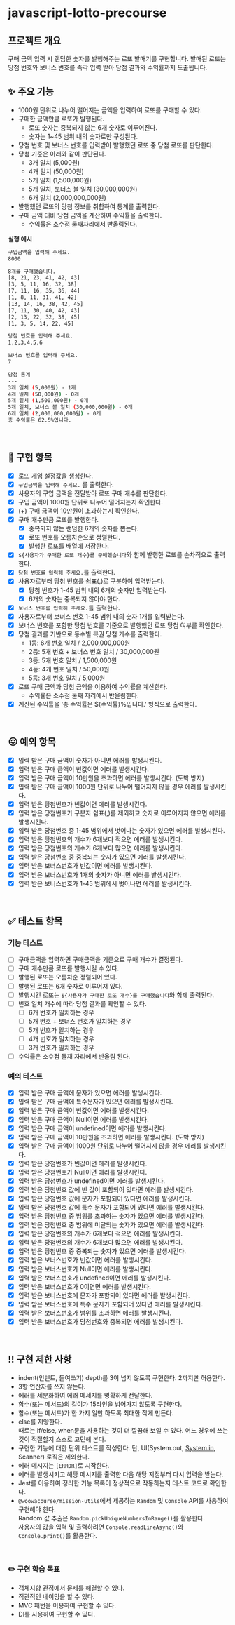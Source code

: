 # javascript-lotto-precourse

## 프로젝트 개요

구매 금액 입력 시 랜덤한 숫자를 발행해주는 로또 발매기를 구현합니다.
발매된 로또는 당첨 번호와 보너스 번호를 즉각 입력 받아 당첨 결과와 수익률까지 도출됩니다.

## ✨ 주요 기능

- 1000원 단위로 나누어 떨어지는 금액을 입력하여 로또를 구매할 수 있다.
- 구매한 금액만큼 로또가 발행된다.
  - 로또 숫자는 중복되지 않는 6개 숫자로 이루어진다.
  - 숫자는 1~45 범위 내의 숫자로만 구성된다.
- 당첨 번호 및 보너스 번호를 입력받아 발행했던 로또 중 당첨 로또를 판단한다.
- 당첨 기준은 아래와 같이 판단된다.
  - 3개 일치 (5,000원)
  - 4개 일치 (50,000원)
  - 5개 일치 (1,500,000원)
  - 5개 일치, 보너스 볼 일치 (30,000,000원)
  - 6개 일치 (2,000,000,000원)
- 발행했던 로또의 당첨 정보를 취합하여 통계를 출력한다.
- 구매 금액 대비 당첨 금액을 계산하여 수익률을 출력한다.
  - 수익률은 소수점 둘째자리에서 반올림된다.

**실행 에시**

```bash
구입금액을 입력해 주세요.
8000

8개를 구매했습니다.
[8, 21, 23, 41, 42, 43]
[3, 5, 11, 16, 32, 38]
[7, 11, 16, 35, 36, 44]
[1, 8, 11, 31, 41, 42]
[13, 14, 16, 38, 42, 45]
[7, 11, 30, 40, 42, 43]
[2, 13, 22, 32, 38, 45]
[1, 3, 5, 14, 22, 45]

당첨 번호를 입력해 주세요.
1,2,3,4,5,6

보너스 번호를 입력해 주세요.
7

당첨 통계
---
3개 일치 (5,000원) - 1개
4개 일치 (50,000원) - 0개
5개 일치 (1,500,000원) - 0개
5개 일치, 보너스 볼 일치 (30,000,000원) - 0개
6개 일치 (2,000,000,000원) - 0개
총 수익률은 62.5%입니다.
```

<br/>

## 🧐 구현 항목

- [x] 로또 게임 설정값을 생성한다.
- [x] `구입금액을 입력해 주세요.` 를 출력한다.
- [x] 사용자의 구입 금액을 전달받아 로또 구매 개수를 판단한다.
- [x] 구입 금액이 1000원 단위로 나누어 떨어지는지 확인한다.
- [x] (+) 구매 금액이 10만원이 초과하는지 확인한다.
- [x] 구매 개수만큼 로또를 발행한다.
  - [x] 중복되지 않는 랜덤한 6개의 숫자를 뽑는다.
  - [x] 로또 번호를 오름차순으로 정렬한다.
  - [x] 발행한 로또를 배열에 저장한다.
- [x] `${사용자가 구매한 로또 개수}를 구매했습니다`와 함께 발행한 로또를 순차적으로 출력한다.
- [x] `당첨 번호를 입력해 주세요.`를 출력한다.
- [x] 사용자로부터 당첨 번호를 쉼표(,)로 구분하여 입력받는다.
  - [x] 당첨 번호가 1-45 범위 내의 6개의 숫자만 입력받는다.
  - [x] 6개의 숫자는 중복되지 않아야 한다.
- [x] `보너스 번호를 입력해 주세요.`를 출력한다.
- [x] 사용자로부터 보너스 번호 1-45 범위 내의 숫자 1개를 입력받는다.
- [x] 보너스 번호를 포함한 당첨 번호를 기준으로 발행했던 로또 당첨 여부를 확인한다.
- [x] 당첨 결과를 기반으로 등수별 복권 당첨 개수를 출력한다.
  - 1등: 6개 번호 일치 / 2,000,000,000원
  - 2등: 5개 번호 + 보너스 번호 일치 / 30,000,000원
  - 3등: 5개 번호 일치 / 1,500,000원
  - 4등: 4개 번호 일치 / 50,000원
  - 5등: 3개 번호 일치 / 5,000원
- [x] 로또 구매 금액과 당첨 금액을 이용하여 수익률을 계산한다.
  - 수익률은 소수점 둘째 자리에서 반올림한다.
- [x] 계산된 수익률을 ‘총 수익률은 ${수익률}%입니다.’ 형식으로 출력한다.

<br/>

## 😖 예외 항목

- [x] 입력 받은 구매 금액이 숫자가 아니면 에러를 발생시킨다.
- [x] 입력 받은 구매 금액이 빈값이면 에러를 발생시킨다.
- [x] 입력 받은 구매 금액이 10만원을 초과하면 에러를 발생시킨다. (도박 방지)
- [x] 입력 받은 구매 금액이 1000원 단위로 나누어 떨어지지 않을 경우 에러를 발생시킨다.
- [x] 입력 받은 당첨번호가 빈값이면 에러를 발생시킨다.
- [x] 입력 받은 당첨번호가 구분자 쉼표(,)를 제외하고 숫자로 이루어지지 않으면 에러를 발생시킨다.
- [x] 입력 받은 당첨번호 중 1-45 범위에서 벗어나는 숫자가 있으면 에러를 발생시킨다.
- [x] 입력 받은 당첨번호의 개수가 6개보다 적으면 에러를 발생시킨다.
- [x] 입력 받은 당첨번호의 개수가 6개보다 많으면 에러를 발생시킨다.
- [x] 입력 받은 당첨번호 중 중복되는 숫자가 있으면 에러를 발생시킨다.
- [x] 입력 받은 보너스번호가 빈값이면 에러를 발생시킨다.
- [x] 입력 받은 보너스번호가 1개의 숫자가 아니면 에러를 발생시킨다.
- [x] 입력 받은 보너스번호가 1-45 범위에서 벗어나면 에러를 발생시킨다.

<br/>

## ✅ 테스트 항목

### 기능 테스트

- [ ] 구매금액을 입력하면 구매금액을 기준으로 구매 개수가 결정된다.
- [ ] 구매 개수만큼 로또를 발행시킬 수 있다.
- [ ] 발행된 로또는 오름차순 정렬되어 있다.
- [ ] 발행된 로또는 6개 숫자로 이루어져 있다.
- [ ] 발행시킨 로또는 `${사용자가 구매한 로또 개수}를 구매했습니다`와 함께 출력된다.
- [ ] 번호 일치 개수에 따라 당첨 결과를 확인할 수 있다.
  - [ ] 6개 번호가 일치하는 경우
  - [ ] 5개 번호 + 보너스 번호가 일치하는 경우
  - [ ] 5개 번호가 일치하는 경우
  - [ ] 4개 번호가 일치하는 경우
  - [ ] 3개 번호가 일치하는 경우
- [ ] 수익률은 소수점 둘재 자리에서 반올림 된다.

### 예외 테스트

- [x] 입력 받은 구매 금액에 문자가 있으면 에러를 발생시킨다.
- [x] 입력 받은 구매 금액에 특수문자가 있으면 에러를 발생시킨다.
- [x] 입력 받은 구매 금액이 빈값이면 에러를 발생시킨다.
- [x] 입력 받은 구매 금액이 Null이면 에러를 발생시킨다.
- [x] 입력 받은 구매 금액이 undefined이면 에러를 발생시킨다.
- [x] 입력 받은 구매 금액이 10만원을 초과하면 에러를 발생시킨다. (도박 방지)
- [x] 입력 받은 구매 금액이 1000원 단위로 나누어 떨어지지 않을 경우 에러를 발생시킨다.
- [x] 입력 받은 당첨번호가 빈값이면 에러를 발생시킨다.
- [x] 입력 받은 당첨번호가 Null이면 에러를 발생시킨다.
- [x] 입력 받은 당첨번호가 undefined이면 에러를 발생시킨다.
- [x] 입력 받은 당첨번호 값에 빈 값이 포함되어 있다면 에러를 발생시킨다.
- [x] 입력 받은 당첨번호 값에 문자가 포함되어 있다면 에러를 발생시킨다.
- [x] 입력 받은 당첨번호 값에 특수 문자가 포함되어 있다면 에러를 발생시킨다.
- [x] 입력 받은 당첨번호 중 범위를 초과하는 숫자가 있으면 에러를 발생시킨다.
- [x] 입력 받은 당첨번호 중 범위에 미달되는 숫자가 있으면 에러를 발생시킨다.
- [x] 입력 받은 당첨번호의 개수가 6개보다 적으면 에러를 발생시킨다.
- [x] 입력 받은 당첨번호의 개수가 6개보다 많으면 에러를 발생시킨다.
- [x] 입력 받은 당첨번호 중 중복되는 숫자가 있으면 에러를 발생시킨다.
- [x] 입력 받은 보너스번호가 빈값이면 에러를 발생시킨다.
- [x] 입력 받은 보너스번호가 Null이면 에러를 발생시킨다.
- [x] 입력 받은 보너스번호가 undefined이면 에러를 발생시킨다.
- [x] 입력 받은 보너스번호가 0이면면 에러를 발생시킨다.
- [x] 입력 받은 보너스번호에 문자가 포함되어 있다면 에러를 발생시킨다.
- [x] 입력 받은 보너스번호에 특수 문자가 포함되어 있다면 에러를 발생시킨다.
- [x] 입력 받은 보너스번호가 범위를 초과하면 에러를 발생시킨다.
- [x] 입력 받은 보너스번호가 당첨번호와 중복되면 에러를 발생시킨다.

<br/>

## ‼️ 구현 제한 사항

- indent(인덴트, 들여쓰기) depth를 3이 넘지 않도록 구현한다. 2까지만 허용한다.
- 3항 연산자를 쓰지 않는다.
- 에러를 세분화하여 에러 메세지를 명확하게 전달한다.
- 함수(또는 메서드)의 길이가 15라인을 넘어가지 않도록 구현한다.
- 함수(또는 메서드)가 한 가지 일만 하도록 최대한 작게 만든다.
- else를 지양한다.  
  때로는 if/else, when문을 사용하는 것이 더 깔끔해 보일 수 있다. 어느 경우에 쓰는 것이 적절할지 스스로 고민해 본다.
- 구현한 기능에 대한 단위 테스트를 작성한다. 단, UI(System.out, [System.in](http://system.in/), Scanner) 로직은 제외한다.
- 에러 메시지는 `[ERROR]`로 시작한다.
- 에러를 발생시키고 해당 메시지를 출력한 다음 해당 지점부터 다시 입력을 받는다.
- Jest를 이용하여 정리한 기능 목록이 정상적으로 작동하는지 테스트 코드로 확인한다.
- `@woowacourse/mission-utils`에서 제공하는 `Random` 및 `Console` API를 사용하여 구현해야 한다.  
   Random 값 추출은 `Random.pickUniqueNumbersInRange()`를 활용한다.  
   사용자의 값을 입력 및 출력하려면 `Console.readLineAsync()`와 `Console.print()`를 활용한다.

<br/>

### ✏️ 구현 학습 목표

- 객체지향 관점에서 문제를 해결할 수 있다.
- 직관적인 네이밍을 할 수 있다.
- MVC 패턴을 이용하여 구현할 수 있다.
- DI를 사용하여 구현할 수 있다.
